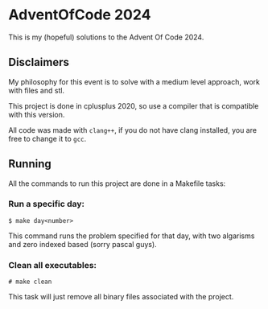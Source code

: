 # AdventOfCode 2024

This is my (hopeful) solutions to the Advent Of Code 2024.

## Disclaimers

My philosophy for this event is to solve with a medium level approach, work with files and stl.

This project is done in cplusplus 2020, so use a compiler that is compatible with this version.

All code was made with `clang++`, if you do not have clang installed, you are free to change it to `gcc`.

## Running

All the commands to run this project are done in a Makefile tasks:

### Run a specific day:
```
$ make day<number>
```

This command runs the problem specified for that day, with two algarisms and zero indexed based (sorry pascal guys).

### Clean all executables:
```
# make clean
```

This task will just remove all binary files associated with the project.
